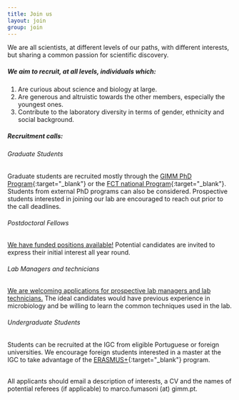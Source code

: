 ```yaml
---
title: Join us
layout: join
group: join
---
```


We are all scientists, at different levels of our paths, with different interests, but sharing a common passion for scientific discovery.

##### We aim to recruit, at all levels,  individuals which:

1. Are curious about science and biology at large.
2. Are generous and altruistic towards the other members, especially the youngest ones.
3. Contribute to the laboratory diversity in terms of gender, ethnicity and social background.

##### Recruitment calls:

###### <i>Graduate Students</i>
Graduate students are recruited mostly through the [GIMM PhD Program](https://gimm.pt/education-and-training/phd-program/){:target="_blank"} or the [FCT national Program](https://www.fct.pt/en/financiamento/programas-de-financiamento/bolsas/){:target="_blank"}. Students from external PhD programs can also be considered. Prospective students interested in joining our lab are encouraged to reach out prior to the call deadlines.

###### <i>Postdoctoral Fellows</i>
<u>We have funded positions available!</u> Potential candidates are invited to express their initial interest all year round.

###### <i>Lab Managers and technicians</i>
<u>We are welcoming applications for prospective lab managers and lab technicians.</u> The ideal candidates would have previous experience in microbiology and be willing to learn the common techniques used in the lab.

###### <i>Undergraduate Students</i>
Students can be recruited at the IGC from eligible Portuguese or foreign universities. We encourage foreign students interested in a master at the IGC to take advantage of the [ERASMUS+](https://erasmus-plus.ec.europa.eu/opportunities/opportunities-for-individuals/students/traineeship-student){:target="_blank"} program.

<br>
All applicants should email a description of interests, a CV and the names of potential referees (if applicable) to marco.fumasoni (at) gimm.pt.
